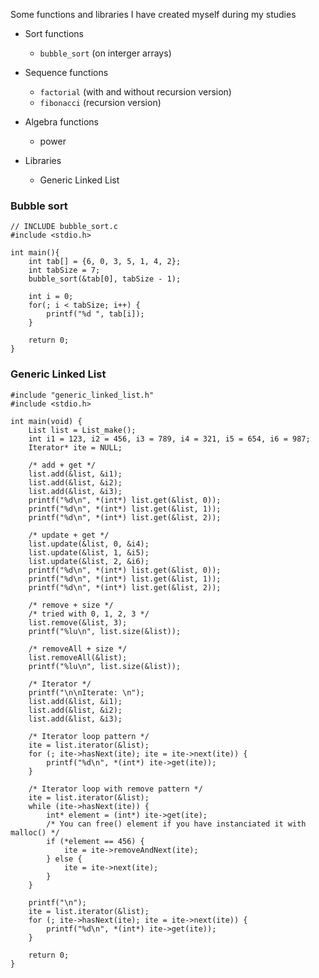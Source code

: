 Some functions and libraries I have created myself during my studies

* Sort functions
    * `bubble_sort` (on interger arrays)
	
* Sequence functions
    * `factorial` (with and without recursion version)
    * `fibonacci` (recursion version)

* Algebra functions
    * power

* Libraries
    * Generic Linked List
	

### Bubble sort
  
    // INCLUDE bubble_sort.c
    #include <stdio.h>

    int main(){
        int tab[] = {6, 0, 3, 5, 1, 4, 2};
	    int tabSize = 7;
        bubble_sort(&tab[0], tabSize - 1);
	
	    int i = 0;
        for(; i < tabSize; i++) {
		    printf("%d ", tab[i]);
	    }
	
        return 0;
    }


### Generic Linked List


    #include "generic_linked_list.h"
    #include <stdio.h>

    int main(void) {
        List list = List_make();
        int i1 = 123, i2 = 456, i3 = 789, i4 = 321, i5 = 654, i6 = 987;
        Iterator* ite = NULL;

        /* add + get */
        list.add(&list, &i1);
        list.add(&list, &i2);
        list.add(&list, &i3);
        printf("%d\n", *(int*) list.get(&list, 0));
        printf("%d\n", *(int*) list.get(&list, 1));
        printf("%d\n", *(int*) list.get(&list, 2));

        /* update + get */
        list.update(&list, 0, &i4);
        list.update(&list, 1, &i5);
        list.update(&list, 2, &i6);
        printf("%d\n", *(int*) list.get(&list, 0));
        printf("%d\n", *(int*) list.get(&list, 1));
        printf("%d\n", *(int*) list.get(&list, 2));

        /* remove + size */
        /* tried with 0, 1, 2, 3 */
        list.remove(&list, 3);
        printf("%lu\n", list.size(&list));

        /* removeAll + size */
        list.removeAll(&list);
        printf("%lu\n", list.size(&list));
        
        /* Iterator */
        printf("\n\nIterate: \n");
        list.add(&list, &i1);
        list.add(&list, &i2);
        list.add(&list, &i3);

        /* Iterator loop pattern */
        ite = list.iterator(&list);
        for (; ite->hasNext(ite); ite = ite->next(ite)) {
            printf("%d\n", *(int*) ite->get(ite));
        }

        /* Iterator loop with remove pattern */
        ite = list.iterator(&list);
        while (ite->hasNext(ite)) {
            int* element = (int*) ite->get(ite);
            /* You can free() element if you have instanciated it with malloc() */
            if (*element == 456) {
                ite = ite->removeAndNext(ite);
            } else {
                ite = ite->next(ite);
            }
        }

        printf("\n");
        ite = list.iterator(&list);
        for (; ite->hasNext(ite); ite = ite->next(ite)) {
            printf("%d\n", *(int*) ite->get(ite));
        }

        return 0;
    }

